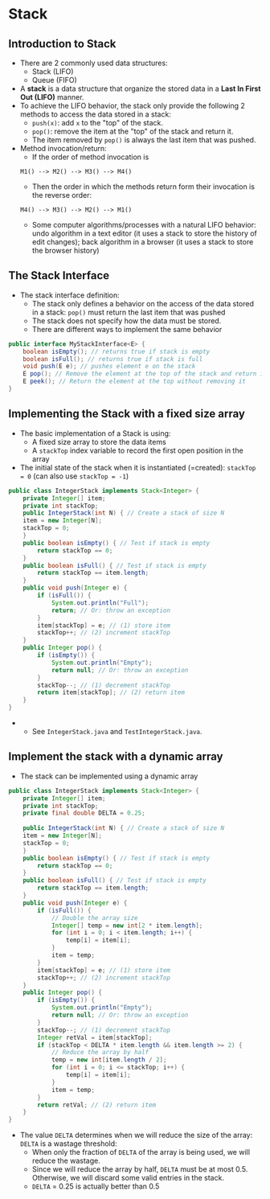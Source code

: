 # Stack

## Introduction to Stack
- There are 2 commonly used data structures: 
  - Stack (LIFO)
  - Queue (FIFO)
- A **stack** is a data structure that organize the stored data in a **Last In First Out (LIFO)** manner.
- To achieve the LIFO behavior, the stack only provide the following 2 methods to access the data stored in a stack:
  - `push(x)`: add `x` to the "top" of the stack.
  - `pop()`: remove the item at the "top" of the stack and return it. 
  - The item removed by `pop()` is always the last item that was pushed. 
- Method invocation/return: 
  - If the order of method invocation is 
  ```
  M1() --> M2() --> M3() --> M4()
  ```
  - Then the order in which the methods return form their invocation is the reverse order: 
  ```
  M4() --> M3() --> M2() --> M1()
  ```
  - Some computer algorithms/processes with a natural LIFO behavior: undo algorithm in a text editor (it uses a stack to store the history of edit changes); back algorithm in a browser (it uses a stack to store the browser history)

## The Stack Interface
- The stack interface definition:
  - The stack only defines a behavior on the access of the data stored in a stack: `pop()` must return the last item that was pushed
  - The stack does not specify how the data must be stored.
  - There are different ways to implement the same behavior
```java
public interface MyStackInterface<E> {
    boolean isEmpty(); // returns true if stack is empty
    boolean isFull(); // returns true if stack is full
    void push(E e); // pushes element e on the stack
    E pop(); // Remove the element at the top of the stack and return it
    E peek(); // Return the element at the top without removing it
}
```

## Implementing the Stack with a fixed size array
- The basic implementation of a Stack is using:
  - A fixed size array to store the data items
  - A `stackTop` index variable to record the first open position in the array
- The initial state of the stack when it is instantiated (=created): `stackTop = 0` (can also use `stackTop = -1`)
```java
public class IntegerStack implements Stack<Integer> {
    private Integer[] item;
    private int stackTop;
    public IntegerStack(int N) { // Create a stack of size N
    item = new Integer[N];
    stackTop = 0;
    }
    public boolean isEmpty() { // Test if stack is empty
        return stackTop == 0;
    }
    public boolean isFull() { // Test if stack is empty
        return stackTop == item.length;
    }
    public void push(Integer e) {
        if (isFull()) {
            System.out.println("Full");
            return; // Or: throw an exception
        }
        item[stackTop] = e; // (1) store item
        stackTop++; // (2) increment stackTop
    }
    public Integer pop() {
        if (isEmpty()) {
            System.out.println("Empty");
            return null; // Or: throw an exception
        }
        stackTop--; // (1) decrement stackTop
        return item[stackTop]; // (2) return item
    }
}
```
- * See `IntegerStack.java` and `TestIntegerStack.java`.

## Implement the stack with a dynamic array
- The stack can be implemented using a dynamic array
```java
public class IntegerStack implements Stack<Integer> {
    private Integer[] item;
    private int stackTop;
    private final double DELTA = 0.25;
    
    public IntegerStack(int N) { // Create a stack of size N
    item = new Integer[N];
    stackTop = 0;
    }
    public boolean isEmpty() { // Test if stack is empty
        return stackTop == 0;
    }
    public boolean isFull() { // Test if stack is empty
        return stackTop == item.length;
    }
    public void push(Integer e) {
        if (isFull()) {
            // Double the array size
            Integer[] temp = new int[2 * item.length];
            for (int i = 0; i < item.length; i++) {
                temp[i] = item[i];
            }
            item = temp;
        }
        item[stackTop] = e; // (1) store item
        stackTop++; // (2) increment stackTop
    }
    public Integer pop() {
        if (isEmpty()) {
            System.out.println("Empty");
            return null; // Or: throw an exception
        }
        stackTop--; // (1) decrement stackTop
        Integer retVal = item[stackTop];
        if (stackTop < DELTA * item.length && item.length >= 2) {
            // Reduce the array by half
            temp = new int[item.length / 2];
            for (int i = 0; i <= stackTop; i++) {
                temp[i] = item[i];
            }
            item = temp;
        }
        return retVal; // (2) return item
    }
}
```
- The value `DELTA` determines when we will reduce the size of the array: `DELTA` is a wastage threshold:
  - When only the fraction of `DELTA` of the array is being used, we will reduce the wastage. 
  - Since we will reduce the array by half, `DELTA` must be at most 0.5. Otherwise, we will discard some valid entries in the stack.
  - `DELTA` = 0.25 is actually better than 0.5